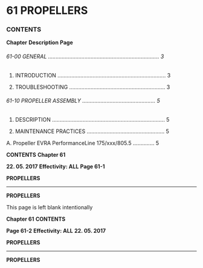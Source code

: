 # 61 PROPELLERS

### CONTENTS

**Chapter** **Description** **Page**

###### 61-00 GENERAL ......................................................................... 3

1. INTRODUCTION ....................................................................... 3

2. TROUBLESHOOTING ............................................................... 3

###### 61-10 PROPELLER ASSEMBLY ................................................ 5

1. DESCRIPTION .......................................................................... 5

2. MAINTENANCE PRACTICES ................................................... 5

A. Propeller EVRA PerformanceLine 175/xxx/805.5 .............. 5

**CONTENTS** **Chapter 61**

**22. 05. 2017** **Effectivity: ALL** **Page 61-1**


**PROPELLERS**


-----

**PROPELLERS**

This page is left blank intentionally

**Chapter 61** **CONTENTS**

**Page 61-2** **Effectivity: ALL** **22. 05. 2017**


**PROPELLERS**


-----

**PROPELLERS**

